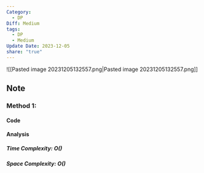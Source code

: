 ```yaml
---
Category:
  - DP
Diff: Medium
tags:
  - DP
  - Medium
Update Date: 2023-12-05
share: "true"
---
```


![[Pasted image 20231205132557.png|Pasted image 20231205132557.png]]
## Note
### Method 1: 

#### Code

#### Analysis
##### Time Complexity: $O()$
##### Space Complexity: $O()$


